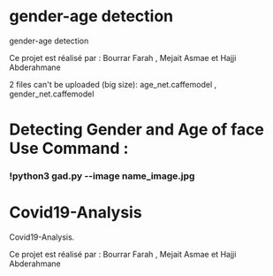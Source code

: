 # gender-age detection
gender-age detection

Ce projet est réalisé par : Bourrar Farah , Mejait Asmae et Hajji Abderahmane

2 files can't be uploaded (big size): age_net.caffemodel , gender_net.caffemodel

# Detecting Gender and Age of face Use Command :

 ### !python3 gad.py --image name_image.jpg


# Covid19-Analysis
Covid19-Analysis.

Ce projet est réalisé par : Bourrar Farah , Mejait Asmae et Hajji Abderahmane 



